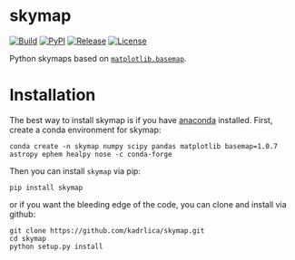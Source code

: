 # skymap

[![Build](https://img.shields.io/travis/kadrlica/skymap.svg)](https://travis-ci.org/kadrlica/skymap)
[![PyPI](https://img.shields.io/pypi/v/skymap.svg)](https://pypi.python.org/pypi/skymap)
[![Release](https://img.shields.io/github/release/kadrlica/skymap.svg)](../../releases)
[![License](https://img.shields.io/badge/license-MIT-blue.svg)](../../)

Python skymaps based on [`matplotlib.basemap`](http://matplotlib.org/basemap/).

# Installation

The best way to install skymap is if you have [anaconda](https://anaconda.org/) installed. First, create a conda environment for skymap:
```
conda create -n skymap numpy scipy pandas matplotlib basemap=1.0.7 astropy ephem healpy nose -c conda-forge
```

Then you can install `skymap` via pip:
```
pip install skymap
```
or if you want the bleeding edge of the code, you can clone and install via github:
```
git clone https://github.com/kadrlica/skymap.git
cd skymap
python setup.py install
```
